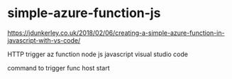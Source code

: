 # simple-azure-function-js
https://jdunkerley.co.uk/2018/02/06/creating-a-simple-azure-function-in-javascript-with-vs-code/

HTTP trigger az function
node js
javascript
visual studio code

command to trigger
func host start
